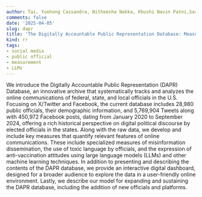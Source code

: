 ```yaml
---
author: Tai, Yuehong Cassandra, Nitheesha Nakka, Khushi Navin Patni,Sarah Michele Rajtmajer, Kevin Munger, Yu-ru Lin, and Bruce A. Desmarais
comments: false
date: '2025-04-05'
slug: dapr
title: 'The Digitally Accountable Public Representation Database: Measuring Online Communication by Federal, State, and Local Oﬀicials'
kind: rr
tags:
- social media
- public official
- measurement
- LLMs
---
```



We introduce the Digitally Accountable Public Representation (DAPR) Database, an innovative archive that systematically tracks and analyzes the online communications of federal, state, and local officials in the U.S. Focusing on X/Twitter and Facebook, the current database includes 28,980 public officials, their demographic information, and 5,769,904 Tweets along with 450,972 Facebook posts, dating from January 2020 to September 2024, offering a rich historical perspective on digital political discourse by elected officials in the states. Along with the raw data, we develop and include key measures that quantify relevant features of online communications. These include specialized measures of misinformation dissemination, the use of toxic language by officials, and the expression of anti-vaccination attitudes using large language models (LLMs) and other machine learning techniques. In addition to presenting and describing the contents of the DAPR database, we provide an interactive digital dashboard, designed for a broader audience to explore the data in a user-friendly online environment. Lastly, we describe our model for expanding and sustaining the DAPR database, including the addition of new officials and platforms.